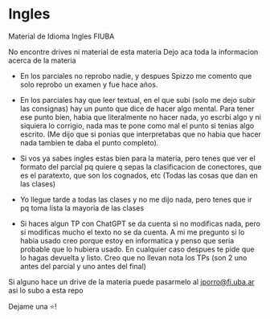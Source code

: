 # Ingles

Material de Idioma Ingles FIUBA

No encontre drives ni material de esta materia
Dejo aca toda la informacion acerca de la materia

- En los parciales no reprobo nadie, y despues Spizzo me comento que solo reprobo un examen y fue hace años. 
- En los parciales hay que leer textual, en el que subi (solo me dejo subir las consignas) hay un punto que dice
  de hacer algo mental. Para tener ese punto bien, habia que literalmente no hacer nada, yo escrbi algo y ni siquiera lo corrigio, nada     mas te pone como mal el punto si tenias algo escrito. (Me dijo que si ponias que interpretabas que no habia que hacer nada tambien te     daba el punto completo). 
  
 - Si vos ya sabes ingles estas bien para la materia, pero tenes que ver el formato del parcial pq quiere q sepas la clasificacion de       conectores, que es el paratexto, que son los cognados, etc (Todas las cosas que dan en las clases)

- Yo llegue tarde a todas las clases y no me dijo nada, pero tenes que ir pq toma lista la mayoria de las clases
- Si haces algun TP con ChatGPT se da cuenta si no modificas nada, pero si modificas mucho el texto no se da cuenta.
  A mi me pregunto si lo habia usado creo porque estoy en informatica y penso que seria probable que lo hubiera usado. 
  En cualquier caso despues te pide que lo hagas devuelta y listo. Creo que no llevan nota los TPs (son 2 uno antes del parcial y uno       antes del final)
  

Si alguno hace un drive de la materia puede pasarmelo al jporro@fi.uba.ar asi lo subo a esta repo

Dejame una ⭐!

